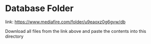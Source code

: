 # Database Folder
link: https://www.mediafire.com/folder/u9eaoxz0g6gvw/db

Download all files from the link above and paste the contents into this directory
